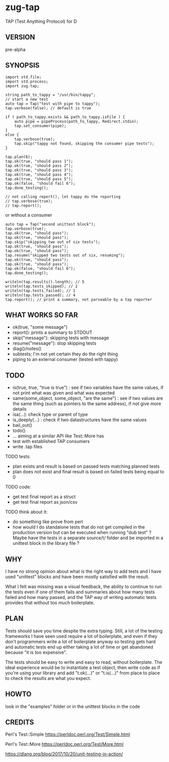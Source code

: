 # zug-tap

TAP (Test Anything Protocol) for D

## VERSION

pre-alpha

## SYNOPSIS

    import std.file;
    import std.process;
    import zug.tap;

    string path_to_tappy = "/usr/bin/tappy";
    // start a new test
    auto tap = Tap("test with pipe to tappy");
    tap.verbose(false); // default is true

    if ( path_to_tappy.exists && path_to_tappy.isFile ) {
        auto pipe = pipeProcess(path_to_tappy, Redirect.stdin);
        tap.set_consumer(pipe);
    }
    else {
        tap.verbose(true);
        tap.skip("tappy not found, skipping the consumer pipe tests");
    }

    tap.plan(6);
    tap.ok(true, "should pass 1");
    tap.ok(true, "should pass 2");
    tap.ok(true, "should pass 3");
    tap.ok(true, "should pass 4");
    tap.ok(true, "should pass 5");
    tap.ok(false, "should fail 6");
    tap.done_testing();

    // not calling report(), let tappy do the reporting
    // tap.verbose(true);
    // tap.report();

or without a consumer

    auto tap = Tap("second unittest block");
    tap.verbose(true);
    tap.ok(true, "should pass");
    tap.ok(true, "should pass");
    tap.skip("skipping two out of six tests");
    tap.ok(true, "should pass");
    tap.ok(true, "should pass");
    tap.resume("skipped two tests out of six, resuming");
    tap.ok(true, "should pass");
    tap.ok(true, "should pass");
    tap.ok(false, "should fail 6");
    tap.done_testing();

    writeln(tap.results().length); // 5
    writeln(tap.tests_skipped); // 2
    writeln(tap.tests_failed); // 1
    writeln(tap.tests_passed); // 4
    tap.report(); // print a summary, not parseable by a tap reporter

## WHAT WORKS SO FAR

 - ok(true, "some message")
 - report(): prints a summary to STDOUT
 - skip("message"): skipping tests with message
 - resume("message"): stop skipping tests
 - diag()/notes()
 - subtests; I'm not yet certain they do the right thing
 - piping to an external consumer (tested with tappy)


## TODO

 - is(true, true, "true is true") : see if two variables have the same values, if not print what was given and what was expected
 - same(some_object, some_object, "are the same") : see if two values are the same thing (such as pointers to the same address), if not give more details 
 - isa(...): check type or parent of type
 - is_deeply(...) : check if two datastructures have the same values
 - bail_out()
 - todo()
 - ... aiming at a similar API like Test::More has
 - test with established TAP consumers
 - write .tap files

TODO tests: 
 - plan exists and result is based on passed tests matching planned tests
 - plan does not exist and final result is based on failed tests being equal to 0 

TODO code: 
 - get test final report as a struct
 - get test final report as json/csv

TODO think about it: 
 - do something like prove from perl 
 - how would I do standalone tests that do not get compiled in the production version but can be executed when running "dub test" ? 
    Maybe have the tests in a separate source/t/ folder and be imported in a unittest block in the library file ?

## WHY 

I have no strong opinion about what is the right way to add tests and
I have used "unittest" blocks and have been mostly satisfied with the 
result. 

What I felt was missing was a visual feedback, the ability to continue
to run the tests even if one of them fails and summaries about how many
tests failed and how many passed, and the TAP way of writing automatic
tests provides that without too much boilerplate.

## PLAN

Tests should save you time despite the extra typing. Still, a lot of the testing
frameworks I have seen used require a lot of boilerplate, and even if they don't
programmers write a lot of boilerplate anyway so testing gets hard and automatic
tests end up either taking a lot of time or get abandoned because "it is too
expensive".

The tests should be easy to write and easy to read, without boilerplate. The 
ideal experience would be to instantiate a test object, then write code as if 
you're using your library and add "t.ok(...)" or "t.is(...)" from place to place
to check the results are what you expect.

## HOWTO

look in the "examples" folder or in the unittest blocks in the code

## CREDITS

Perl's Test::Simple https://perldoc.perl.org/Test/Simple.html

Perl's Test::More https://perldoc.perl.org/Test/More.html

https://dlang.org/blog/2017/10/20/unit-testing-in-action/

